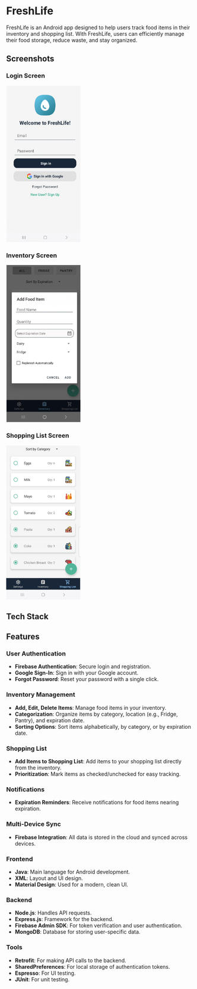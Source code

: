 # FreshLife

FreshLife is an Android app designed to help users track food items in their inventory and shopping list. With FreshLife, users can efficiently manage their food storage, reduce waste, and stay organized.

## Screenshots

### Login Screen
<img src="assets/snapshots/snapshot_login.png" alt="Login Screen" width="200"/>

### Inventory Screen
<img src="assets/snapshots/snapshot_add_item.png" alt="Inventory Add Item Screen" width="200"/>

### Shopping List Screen
<img src="assets/snapshots/snapshot_shopping_list.png" alt="Shopping List Screen" width="200"/>

## Tech Stack

## Features

### User Authentication
- **Firebase Authentication**: Secure login and registration.
- **Google Sign-In**: Sign in with your Google account.
- **Forgot Password**: Reset your password with a single click.

### Inventory Management
- **Add, Edit, Delete Items**: Manage food items in your inventory.
- **Categorization**: Organize items by category, location (e.g., Fridge, Pantry), and expiration date.
- **Sorting Options**: Sort items alphabetically, by category, or by expiration date.

### Shopping List
- **Add Items to Shopping List**: Add items to your shopping list directly from the inventory.
- **Prioritization**: Mark items as checked/unchecked for easy tracking.

### Notifications
- **Expiration Reminders**: Receive notifications for food items nearing expiration.

### Multi-Device Sync
- **Firebase Integration**: All data is stored in the cloud and synced across devices.

### Frontend
- **Java**: Main language for Android development.
- **XML**: Layout and UI design.
- **Material Design**: Used for a modern, clean UI.

### Backend
- **Node.js**: Handles API requests.
- **Express.js**: Framework for the backend.
- **Firebase Admin SDK**: For token verification and user authentication.
- **MongoDB**: Database for storing user-specific data.

### Tools
- **Retrofit**: For making API calls to the backend.
- **SharedPreferences**: For local storage of authentication tokens.
- **Espresso**: For UI testing.
- **JUnit**: For unit testing.
